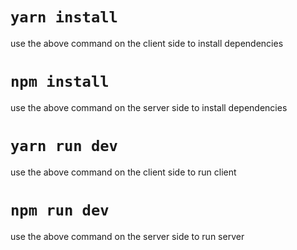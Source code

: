 # `yarn install`
use the above command on the client side to install dependencies

# `npm install`
use the above command on the server side to install dependencies

# `yarn run dev`
use the above command on the client side to run client

# `npm run dev`
use the above command on the server side to run server